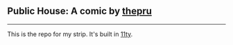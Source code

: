 ## Public House: A comic by [thepru](https://twitter.com/thepru)

***

This is the repo for my strip. It's built in
[11ty](https://11ty.dev/).
